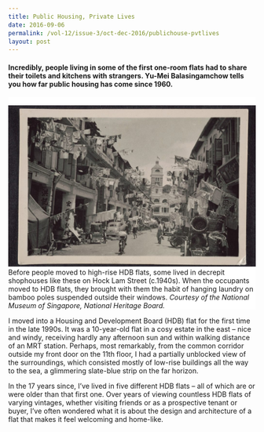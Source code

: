 ```yaml
---
title: Public Housing, Private Lives
date: 2016-09-06
permalink: /vol-12/issue-3/oct-dec-2016/publichouse-pvtlives
layout: post
---
```

#### Incredibly, people living in some of the first one-room flats had to share their toilets and kitchens with strangers. **Yu-Mei Balasingamchow** tells you how far public housing has come since 1960.

<div style="background-color: white;"><br><img src="/images/Vol-12-issue-3/public-housing-private-lives/01-publichousing-privatelives.jpg">Before people moved to high-rise HDB flats, some lived in decrepit shophouses like these on
Hock Lam Street (c.1940s). When the occupants moved to HDB flats, they brought with them the habit of hanging laundry on bamboo poles suspended outside their windows. <i>Courtesy of the National Museum of Singapore, National Heritage Board.</i></div>

I moved into a Housing and Development Board (HDB) flat for the first time in the late 1990s. It was a 10-year-old flat in a cosy estate in the east – nice and windy, receiving hardly any afternoon sun and within walking distance of an MRT station. Perhaps, most remarkably, from the common corridor outside my front door on the 11th floor, I had a partially unblocked view of the surroundings, which consisted mostly of low-rise buildings all the way to the sea, a glimmering slate-blue strip on the far horizon.

In the 17 years since, I’ve lived in five different HDB flats – all of which are or were older than that first one. Over years of viewing countless HDB flats of varying vintages, whether visiting friends or as a prospective tenant or buyer, I’ve often wondered what it is about the design and architecture of a flat that makes it feel welcoming and home-like.